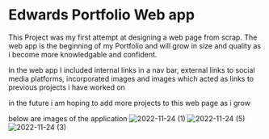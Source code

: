 # Edwards Portfolio Web app

This Project was my first attempt at designing a web page from scrap. The web app is the beginning of my Portfolio and will grow in size and quality as i become more knowledgable and confident.

In the web app I included internal links in a nav bar, external links to social media platforms, incorporated images and images which acted as links to previous projects i have worked on

in the future i am hoping to add more projects to this web page as i grow

below are images of the application
![2022-11-24 (1)](https://user-images.githubusercontent.com/94885681/203783385-9b519305-33f8-47d3-9286-7e6bd0201801.png)
![2022-11-24 (5)](https://user-images.githubusercontent.com/94885681/203783405-e0ff5f7a-2557-4f34-b46c-d32dab0194f1.png)
![2022-11-24 (3)](https://user-images.githubusercontent.com/94885681/203783413-86ca484b-e3ee-4dfa-903e-1e97a6370301.png)
